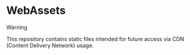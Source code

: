 # WebAssets

> [!WARNING]
> This repository contains static files intended for future access via CDN (Content Delivery Network) usage.